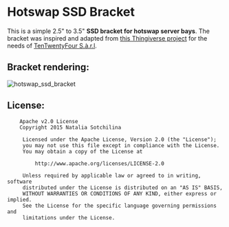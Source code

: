 # Hotswap SSD Bracket

This is a simple 2.5" to 3.5" **SSD bracket for hotswap server bays**. The bracket was inspired and adapted from
[this Thingiverse project](http://www.thingiverse.com/thing:68429) for the needs of [TenTwentyFour S.à.r.l](https://www.tentwentyfour.lu/).

## Bracket rendering:

<img src="https://raw.githubusercontent.com/sotch/hotswap_ssd_bracket/master/doc/bracket_rendering.png" alt="hotswap_ssd_bracket" title="hotswap_ssd_bracket">

## License:

```
	Apache v2.0 License
	Copyright 2015 Natalia Sotchilina

	 Licensed under the Apache License, Version 2.0 (the "License");
	 you may not use this file except in compliance with the License.
	 You may obtain a copy of the License at

		 http://www.apache.org/licenses/LICENSE-2.0

	 Unless required by applicable law or agreed to in writing, software
	 distributed under the License is distributed on an "AS IS" BASIS,
	 WITHOUT WARRANTIES OR CONDITIONS OF ANY KIND, either express or implied.
	 See the License for the specific language governing permissions and
	 limitations under the License.

```
